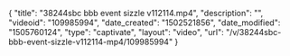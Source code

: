 {
    "title": "38244sbc bbb event sizzle v112114.mp4",
    "description": "",
    "videoid": "109985994",
    "date_created": "1502521856",
    "date_modified": "1505760124",
    "type": "captivate",
    "layout": "video",
    "url": "\/v\/38244sbc-bbb-event-sizzle-v112114-mp4\/109985994"
}